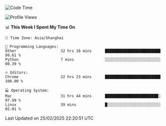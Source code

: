 <!--START_SECTION:waka-->
![Code Time](http://img.shields.io/badge/Code%20Time-3%2C552%20hrs%2034%20mins-blue)

![Profile Views](http://img.shields.io/badge/Profile%20Views-0-blue)

📊 **This Week I Spent My Time On** 

```text
🕑︎ Time Zone: Asia/Shanghai

💬 Programming Languages: 
Other                    32 hrs 16 mins      █████████████████████████   99.61 % 
Python                   7 mins              ░░░░░░░░░░░░░░░░░░░░░░░░░   00.39 % 

🔥 Editors: 
Chrome                   32 hrs 23 mins      █████████████████████████   100.00 % 

💻 Operating System: 
Mac                      31 hrs 44 mins      ████████████████████████░   97.99 % 
Linux                    39 mins             █░░░░░░░░░░░░░░░░░░░░░░░░   02.01 % 
```


 Last Updated on 25/02/2025 22:20:51 UTC
<!--END_SECTION:waka-->